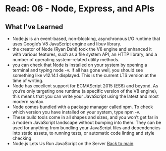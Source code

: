 # Read: 06 - Node, Express, and APIs

## What I've Learned

- Node.js is an event-based, non-blocking, asynchronous I/O runtime that uses Google’s V8 JavaScript engine and libuv library.
- the creator of Node (Ryan Dahl) took the V8 engine and enhanced it with various features, such as a file system API, an HTTP library, and a number of operating system–related utility methods.
- you can check that Node is installed on your system by opening a terminal and typing node -v. If all has gone well, you should see something like v12.14.1 displayed. This is the current LTS version at the time of writing.
- Node has excellent support for ECMAScript 2015 (ES6) and beyond. As you’re only targeting one runtime (a specific version of the V8 engine), this means that you can write your JavaScript using the latest and most modern syntax.
-  Node comes bundled with a package manager called npm. To check which version you have installed on your system, type npm -v.
- These build tools come in all shapes and sizes, and you won’t get far in a modern JavaScript landscape without bumping into them. They can be used for anything from bundling your JavaScript files and dependencies into static assets, to running tests, or automatic code linting and style checking.
- Node.js Lets Us Run JavaScript on the Server
[Back to main](README.md)
